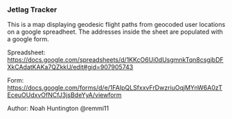 ### Jetlag Tracker

This is a map displaying geodesic flight paths from geocoded user locations on a google spreadheet.  The addresses inside the sheet are populated with a google form.

Spreadsheet: https://docs.google.com/spreadsheets/d/1KKcO6Ui0dUsgmnkTqn8csgjbDFXkCAdatKAKa7QZkkU/edit#gid=907905743

Form: 
https://docs.google.com/forms/d/e/1FAIpQLSfxxvFrDwzriuOqjMYnW6A0zTEceuOUdxvOfNCfJ3jsBdeYyA/viewform

Author: Noah Huntington @remmi11
